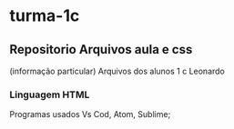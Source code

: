 # turma-1c
## Repositorio Arquivos aula e css
(informação particular) Arquivos dos alunos 1 c Leonardo
### Linguagem HTML
Programas usados Vs Cod, Atom, Sublime; 
